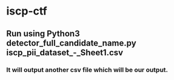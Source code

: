 # iscp-ctf
## Run using Python3 detector_full_candidate_name.py iscp_pii_dataset_-_Sheet1.csv
### It will output another csv file which will be our output.
